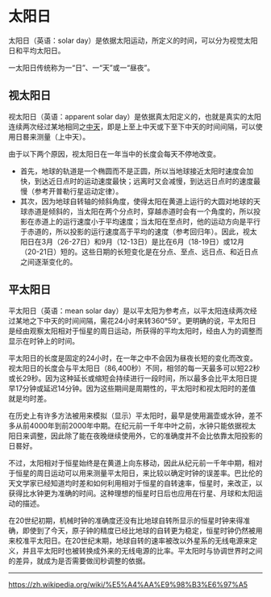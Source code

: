 # 太阳日

太阳日（英语：solar day）是依据太阳运动，所定义的时间，可以分为视觉太阳日和平均太阳日。

一太阳日传统称为一“日”、一“天”或一“昼夜”。

## 视太阳日

视太阳日（英语：apparent solar day）是依据真太阳定义的，也就是真实的太阳连续两次经过某地相同之[中天](./中天.md)，即是上至上中天或下至下中天的时间间隔，可以使用日晷来测量（上中天）。

由于以下两个原因，视太阳日在一年当中的长度会每天不停地改变。

- 首先，地球的轨道是一个椭圆而不是正圆，所以当地球接近太阳时速度会加快，到达近日点时的运动速度最快；远离时又会减慢，到达远日点时的速度最慢（参考开普勒行星运动定律）。
- 其次，因为地球自转轴的倾斜角度，使得太阳在黄道上运行的大圆对地球的天球赤道是倾斜的，当太阳在两个分点时，穿越赤道时会有一个角度的，所以投影在赤道上的运行速度小于平均速度；当太阳在至点时，他的运动方向是平行于赤道的，所以投影的运行速度高于平均的速度（参考回归年）。因此，视太阳日在3月（26-27日）和9月（12-13日）是比在6月（18-19日）或12月（20-21日）短的。这些日期的长短变化是在分点、至点、远日点、和近日点之间逐渐变化的。

## 平太阳日

平太阳日（英语：mean solar day）是以平太阳为参考点，以平太阳连续两次经过某地之下中天的时间间隔，需花24小时来转360°59'。更明确的说，平太阳日是经由观察太阳相对于恒星的周日运动，所获得的平均太阳时，经由人为的调整而显示在时钟上的时间。

平太阳日的长度是固定的24小时，在一年之中不会因为昼夜长短的变化而改变。视太阳日的长度会与平太阳日（86,400秒）不同，相邻的每一天最多可以短22秒或长29秒。因为这种延长或缩短会持续进行一段时间，所以最多会比平太阳日提早17分钟或延迟14分钟。因为这些期间是周期性的，平太阳时和视太阳时的差值就是均时差。

在历史上有许多方法被用来模拟（显示）平太阳时，最早是使用漏壶或水钟，差不多从前4000年到前2000年中期。在纪元前一千年中叶之前，水钟只能依据视太阳日来调整，因此除了能在夜晚继续使用外，它的准确度并不会比依靠太阳投影的日晷好。

不过，太阳相对于恒星始终是在黄道上向东移动，因此从纪元前一千年中期，相对于恒星的周日运动可以用来测量平太阳日，来比较以确定时钟的误差率。巴比伦的天文学家已经知道均时差和如何利用相对于恒星的自转速率，恒星时，来改正，以获得比水钟更为准确的时间。这种理想的恒星时日后也应用在行星、月球和太阳运动的描述。

在20世纪初期，机械时钟的准确度还没有比地球自转所显示的恒星时钟来得准确，即使到了今天，原子钟的精度已经比地球的自转更为稳定，恒星时钟仍然被用来校准平太阳日。在20世纪末期，地球自转的速率被改以外星系的无线电源来定义，并且平太阳时也被转换成外来的无线电源的比率。平太阳时与协调世界时之间的差异，就成为是否需要做闰秒调整的依据。

---

<https://zh.wikipedia.org/wiki/%E5%A4%AA%E9%98%B3%E6%97%A5>
